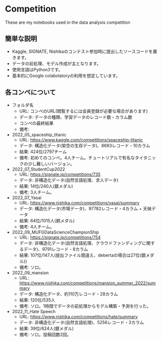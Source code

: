 # Competition
These are my notebooks used in the data analysis competition

## 簡単な説明
- Kaggle, SIGNATE, Nishikaのコンテスト参加時に提出したソースコードを置きます。
- データの前処理、モデル作成が主となります。
- 使用言語はPython3です。
- 基本的にGoogle colabolatoryの利用を想定しています。
 
## 各コンペについて
- フォルダ名
  - URL: コンペのURL(閲覧するには会員登録が必要な場合があります)
  - データ: データの種類、学習データのレコード数・カラム数
  - コンペの最終結果
  - 備考: 
- 2022_05_spaceship_titanic
  - URL: https://www.kaggle.com/competitions/spaceship-titanic
  - データ: 構造化データ(架空の生存データ)、8693レコード・10カラム
  - 結果: 424位/2797チーム
  - 備考: 初めてのコンペ。4人チーム。チュートリアルで有名なタイタニックの少し難しいバージョン。
- 2022_07_StudentCup2022
  - URL: https://signate.jp/competitions/735
  - データ: 非構造化データ(自然言語処理、求人データ)
  - 結果: 14位/240人(銀メダル)
  - 備考: 3人チーム。
- 2022_07_Yasai 
  - URL: https://www.nishika.com/competitions/yasai/summary
  - データ: 構造化データ(市場データ)、97782レコード・4カラム + 天候データ
  - 結果: 64位/1015人(銅メダル)
  - 備考: 4人チーム。
- 2022_09_MUFGDataScienceChampionShip
  - URL: https://signate.jp/competitions/754
  - データ: 非構造化データ(自然言語処理、クラウドファンディングに関するデータ)、9791レコード・8カラム
  - 結果: 107位/147人(提出ファイル間違え、debertaの場合は27位(銀メダル))
  - 備考: ソロ。
- 2022_09_mansion
  - URL: https://www.nishika.com/competitions/mansion_summer_2022/summary
  - データ: 構造化データ、約110万レコード・28カラム
  - 結果: 120位/535人
  - 備考: ソロ。1時間でデータの前処理からモデル構築・予測を行った。
- 2022_11_Hate Speech
  - URL: https://www.nishika.com/competitions/hate/summary
  - データ: 非構造化データ(自然言語処理)、5256レコード・3カラム
  - 結果: 39位/624人(銀メダル)
  - 備考: ソロ。投稿回数2回。
